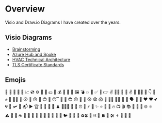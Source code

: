 # Overview

Visio and Draw.io Diagrams I have created over the years.

## Visio Diagrams

- [Brainstorming](https://github.com/solventarchitect/diagrams/tree/main/Visio/Brainstorming.vsdx)
- [Azure Hub and Spoke](https://github.com/solventarchitect/diagrams/tree/main/Visio/hub-spoke-network-azure.vsdx)
- [HVAC Technical Architecture](https://github.com/solventarchitect/diagrams/tree/main/Visio/HVAC-2016.vsdx)
- [TLS Certificate Standards](https://github.com/solventarchitect/diagrams/tree/main/Visio/TLS-Certificate-Pattern.vsdx)

## Emojis

🧰 💾 📄 📝 📜 📈 💿 ⚙️ 📡 👛 💵 💸 💰 🚀 🏦 📲 🖼 💣 💥 🔁 ✅ 🔏
👉 ✌️ 👍🏼 👋 🙌 ✌️ 👋 💪🏾 💪 👇 👋 ✊ 🙌 👩‍💻
🙂 😮 🤯 😢 🤩 😍 🤑 😴 🧐 🤯 😎 😲 🤗 👸 😰 😨 😱 🥳 👩‍💼 👨‍💼 🙋 👀 🗣️
💯 💙 ❤️ ♥️ 💕 💔 🌷 🛩️ 🎯 📬 ▶️️ 🏆 📌 📍 🍁 🚨 ♟️
🥭🍓🍌 🎉 🍕 ⏰ 📱 ⚡️ 🎡 ✨ ⭐ 📅 📆 🔥 📺 🎬 📚 📣
👕 🍷 🌐 ⚛️ ⚠️ 🔎 💩 ☕️ 🔴 🔵 🥅 🚨 🎁
🦎 🦖 🐢 👾 🐙 🐦 🦄 🐸 🦍
⚽🍀 🛒 ⛓️ 🔗 ⛽ 🎊 🛠 ✝️ 👞 🚗 📌
